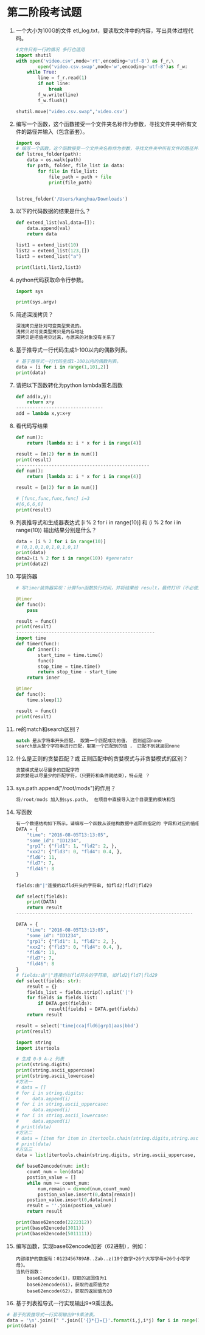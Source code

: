 # 第二阶段考试题

1. 一个大小为100G的文件 etl_log.txt，要读取文件中的内容，写出具体过程代码。

   ```python
   #文件只有一行的情况 多行也适用
   import shutil
   with open('video.csv',mode='rt',encoding='utf-8') as f_r,\
           open('video.csv.swap',mode='w',encoding='utf-8')as f_w:
       while True:
           line = f_r.read(1)
           if not line:
               break
           f_w.write(line)
           f_w.flush()
   
   shutil.move("video.csv.swap",'video.csv')
   ```

   

2. 编写一个函数，这个函数接受一个文件夹名称作为参数，寻找文件夹中所有文件的路径并输入（包含嵌套）。

   ```python
   import os
   # 编写一个函数，这个函数接受一个文件夹名称作为参数，寻找文件夹中所有文件的路径并输出（包含嵌套）。
   def lstree_folder(path):
       data = os.walk(path)
       for path, folder, file_list in data:
           for file in file_list:
               file_path = path + file
               print(file_path)
   
   
   lstree_folder('/Users/kanghua/Downloads')
   ```

   

3. 以下的代码数据的结果是什么？

   ```python
   def extend_list(val,data=[]):
       data.append(val)
       return data
   
   list1 = extend_list(10)
   list2 = extend_list(123,[])
   list3 = extend_list("a")
   
   print(list1,list2,list3)
   ```

4. python代码获取命令行参数。

   ```python
   import sys
   
   print(sys.argv)
   ```

5. 简述深浅拷贝？

   ```python
   深浅拷贝是针对可变类型来说的。
   浅拷贝对可变类型拷贝是内存地址
   深拷贝是把值拷贝过来，与原来的对象没有关系了
   
   ```

6. 基于推导式一行代码生成1-100以内的偶数列表。

   ```python
   # 基于推导式一行代码生成1-100以内的偶数列表。
   data = [i for i in range(1,101,2)]
   print(data)
   ```

   

7. 请把以下函数转化为python lambda匿名函数

   ```python
   def add(x,y):  
       return x+y
   --------------------------------
   add = lambda x,y:x+y
   ```

8. 看代码写结果

   ```python
   def num():
       return [lambda x: i * x for i in range(4)]
   
   result = [m(2) for m in num()]
   print(result)
   -------------------------------------------------
   def num():
       return [lambda x: i * x for i in range(4)]
   
   result = [m(2) for m in num()]
   
   # [func,func,func,func] i=3
   #[6,6,6,6]
   print(result)
   ```

9. 列表推导式和生成器表达式 [i % 2 for i in range(10)] 和 (i % 2 for i in range(10)) 输出结果分别是什么？

   ```python
   data = [i % 2 for i in range(10)]
   # [0,1,0,1,0,1,0,1,0,1]
   print(data)
   data2=(i % 2 for i in range(10)) #generator
   print(data2)
   ```

   

10. 写装饰器

    ```python
    # 写timer装饰器实现：计算fun函数执行时间，并将结果给 result，最终打印（不必使用datetime,使用time.time即可）。
    
    @timer
    def func():
        pass
    
    result = func()
    print(result) 
    ---------------------------------------------------
    import time
    def timer(func):
        def inner():
            start_time = time.time()
            func()
            stop_time = time.time()
            return stop_time - start_time
        return inner
    
    @timer
    def func():
        time.sleep(1)
    
    result = func()
    print(result)
    ```

11. re的match和search区别？

    ```python
    match 是从字符串开头匹配， 取第一个匹配成功的值， 否则返回none
    search是从整个字符串进行匹配，取第一个匹配到的值 ， 匹配不到就返回none
    
    ```

    

12. 什么是正则的贪婪匹配？或 正则匹配中的贪婪模式与非贪婪模式的区别？

    ```python
    贪婪模式是以尽量多的匹配字符
    非贪婪是以尽量少的匹配字符，（只要符和条件就结束），特点是 ？
    
    ```

    

13. sys.path.append("/root/mods")的作用？

    ```python
    将/root/mods 加入到sys.path,  在项目中直接导入这个目录里的模块和包
    ```

    

14. 写函数

    ```python
    有一个数据结构如下所示，请编写一个函数从该结构数据中返回由指定的 字段和对应的值组成的字典。如果指定字段不存在，则跳过该字段。
    DATA = {
        "time": "2016-08-05T13:13:05",
        "some_id": "ID1234",
        "grp1": {"fld1": 1, "fld2": 2, },
        "xxx2": {"fld3": 0, "fld4": 0.4, },
        "fld6": 11,
        "fld7": 7,
        "fld46": 8
    }
    
    fields:由"|"连接的以fld开头的字符串, 如fld2|fld7|fld29  
    
    def select(fields):
        print(DATA)
        return result
    -----------------------------------------------------------------
    
    DATA = {
        "time": "2016-08-05T13:13:05",
        "some_id": "ID1234",
        "grp1": {"fld1": 1, "fld2": 2, },
        "xxx2": {"fld3": 0, "fld4": 0.4, },
        "fld6": 11,
        "fld7": 7,
        "fld46": 8
    }
    # fields:由"|"连接的以fld开头的字符串, 如fld2|fld7|fld29
    def select(fields: str):
        result = {}
        fields_list = fields.strip().split('|')
        for fields in fields_list:
            if DATA.get(fields):
                result[fields] = DATA.get(fields)
        return result
    
    result = select('time|cca|fld6|grp1|aas|bbd')
    print(result)
    ```

    ```python
    import string
    import itertools
    
    # 生成 0-9 A-z 列表
    print(string.digits)
    print(string.ascii_uppercase)
    print(string.ascii_lowercase)
    #方法一
    # data = []
    # for i in string.digits:
    #     data.append(i)
    # for i in string.ascii_uppercase:
    #     data.append(i)
    # for i in string.ascii_lowercase:
    #     data.append(i)
    # print(data)
    #方法二
    # data = [item for item in itertools.chain(string.digits,string.ascii_uppercase,string.ascii_lowercase)]
    # print(data)
    #方法三
    data = list(itertools.chain(string.digits, string.ascii_uppercase, string.ascii_lowercase))
    
    def base62encode(num: int):
        count_num = len(data)
        postion_value = []
        while num >= count_num:
            num,remain = divmod(num,count_num)
            postion_value.insert(0,data[remain])
        postion_value.insert(0,data[num])
        result = ''.join(postion_value)
        return result
    
    print(base62encode(2222312))
    print(base62encode(3011))
    print(base62encode(5011111))
    ```

    

15. 编写函数，实现base62encode加密（62进制），例如：

    ```
    内部维护的数据有：0123456789AB..Zab..z(10个数字+26个大写字母+26个小写字母)。
    当执行函数：
    	base62encode(1)，获取的返回值为1
    	base62encode(61)，获取的返回值为z
    	base62encode(62)，获取的返回值为10
    ```

16. 基于列表推导式一行实现输出9*9乘法表。

```python
# 基于列表推导式一行实现输出9*9乘法表。
data = '\n'.join([" ".join(['{}*{}={}'.format(i,j,i*j) for i in range(1,j+1)]) for j in range(1,10)])
print(data)
```

